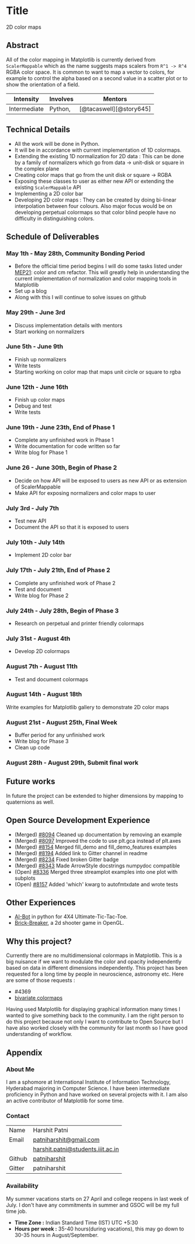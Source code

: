 # Title
2D color maps

## Abstract

All of the color mapping in Matplotlib is currently derived from
`ScalerMappable` which as the name suggests maps scalers from `R^1 ->
R^4` RGBA color space.  It is common to want to map a vector to
colors, for example to control the alpha based on a second value in a
scatter plot or to show the orientation of a field.

| **Intensity** | **Involves**  | **Mentors** |
| ------------- | --------------|------------ |
| Intermediate  | Python, | [@tacaswell][@story645] |

## Technical Details

- All the work will be done in Python.
- It will be in accordance with current implementation of 1D colormaps.
- Extending the existing 1D normalization for 2D data : This can be done by
a family of normalizers which go from data -> unit-disk or square in the
complex plane
- Creating color maps that go from the unit disk or square -> RGBA
- Exposing these classes to user as either new API or extending the existing
`ScalerMappable` API
- Implementing a 2D color bar
- Developing 2D color maps : They can be created by doing bi-linear
interpolation between four colours. Also major focus would be on developing
perpetual colormaps so that color blind people have no difficulty in
distinguishing colors.

## Schedule of Deliverables

### May 1th - May 28th, **Community Bonding Period**

- Before the official time period begins I will do some tasks listed under
[MEP21](http://matplotlib.org/devel/MEP/MEP21.html): color and cm refactor.
This will greatly help in understanding the current implementation of
normalization and color mapping tools in Matplotlib
- Set up a blog
- Along with this I will continue to solve issues on github

### May 29th - June 3rd

- Discuss implementation details with mentors
- Start working on normalizers

### June 5th - June 9th

- Finish up normalizers
- Write tests
- Starting working on color map that maps unit circle or square to rgba

### June 12th - June 16th

- Finish up color maps
- Debug and test
- Write tests

### June 19th - June 23th, **End of Phase 1**

- Complete any unfinished work in Phase 1
- Write documentation for code written so far
- Write blog for Phase 1

### June 26 - June 30th, **Begin of Phase 2**

- Decide on how API will be exposed to users as new API or as extension of
ScalerMappable
- Make API for exposing normalizers and color maps to user

### July 3rd - July 7th

- Test new API
- Document the API so that it is exposed to users

### July 10th - July 14th

- Implement 2D color bar

### July 17th - July 21th, **End of Phase 2**

- Complete any unfinished work of Phase 2
- Test and document
- Write blog for Phase 2

### July 24th - July 28th, **Begin of Phase 3**

- Research on perpetual and printer friendly colormaps

### July 31st - August 4th

- Develop 2D colormaps

### August 7th - August 11th

- Test and document colormaps

### August 14th - August 18th

Write examples for Matplotlib gallery to demonstrate 2D color maps

### August 21st - August 25th, **Final Week**

- Buffer period for any unfinished work
- Write blog for Phase 3
- Clean up code

### August 28th - August 29th, **Submit final work**

## Future works

In future the project can be extended to higher dimensions by mapping to
quaternions as well.

## Open Source Development Experience

- (Merged) [#8094](https://github.com/matplotlib/matplotlib/pull/8094) Cleaned up documentation by removing an example
- (Merged) [#8097](https://github.com/matplotlib/matplotlib/pull/8097) Improved the code to use plt.gca instead of plt.axes
- (Merged) [#8154](https://github.com/matplotlib/matplotlib/pull/8154) Merged fill_demo and fill_demo_features examples
- (Merged) [#8194](https://github.com/matplotlib/matplotlib/pull/8194) Added link to Gitter channel in readme
- (Merged) [#8234](https://github.com/matplotlib/matplotlib/pull/8234) Fixed broken Gitter badge
- (Merged) [#8343](https://github.com/matplotlib/matplotlib/pull/8343) Made ArrowStyle docstrings numpydoc compatible
- (Open) [#8336](https://github.com/matplotlib/matplotlib/pull/8336) Merged three streamplot examples into one plot with subplots
- (Open) [#8157](https://github.com/matplotlib/matplotlib/pull/8157) Added 'which' kwarg to autofmtxdate and wrote tests

## Other Experiences

- [AI-Bot](https://github.com/patniharshit/Ultimate-Tic-Tac-Toe) in python
  for 4X4 Ultimate-Tic-Tac-Toe.
- [Brick-Breaker](https://github.com/patniharshit/Brick-Breaker), a 2d shooter
  game in OpenGL.

## Why this project?

Currently there are no multidimensional colormaps in Matplotlib. This is a
big nuisance if we want to modulate the color and opacity independently based
on data in different dimensions independently. This project has been requested
for a long time by people in neuroscience, astronomy etc.
Here are some of those requests :
- #4369
- [bivariate colormaps](http://stackoverflow.com/questions/15207255/is-there-any-way-to-use-bivariate-colormaps-in-matplotlib)

Having used Matplotlib for displaying graphical information many times I
wanted to give something back to the community. I am the right person to do
this project because not only I want to contribute to Open Source but I have
also worked closely with the community for last month so I have good
understanding of workflow.


## Appendix

### About Me

I am a sphomore at International Institute of Information Technology, Hyderabad
majoring in Computer Science. I have been intermediate proficiency in Python
and have worked on several projects with it. I am also an active contributor of
Matplotlib for some time.

### Contact
|          |                                                        |
|----------|--------------------------------------------------------|
| Name     | Harshit Patni                                          |
| Email    | patniharshit@gmail.com                                 |
|          | harshit.patni@students.iiit.ac.in                      |
| Github   | [patniharshit](https://github.com/patniharshit)        |
| Gitter   | patniharshit                                           |

### Availability

My summer vacations starts on 27 April and college reopens in last week of
July. I don't have any commitments in summer and GSOC will be my full time job.
* **Time Zone :** Indian Standard Time (IST) UTC +5:30
*  **Hours per week :** 35-40 hours(during vacations), this may go down to
30-35 hours in August/September.
